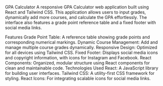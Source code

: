 GPA Calculator
A responsive GPA Calculator web application built using React and Tailwind CSS. This application allows users to input grades, dynamically add more courses, and calculate the GPA effortlessly. The interface also features a grade point reference table and a fixed footer with social media links.

Features
Grade Point Table: A reference table showing grade points and corresponding numerical markings.
Dynamic Course Management: Add and manage multiple course grades dynamically.
Responsive Design: Optimized for all devices using Tailwind CSS.
Fixed Footer: Displays social media icons and copyright information, with icons for Instagram and Facebook.
React Components: Organized, modular structure using React components for clean and maintainable code.
Technologies Used
React: A JavaScript library for building user interfaces.
Tailwind CSS: A utility-first CSS framework for styling.
React Icons: For integrating scalable icons for social media links.
